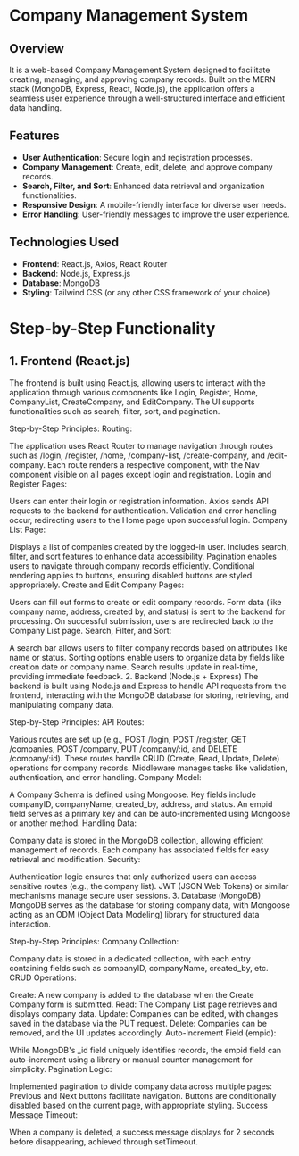# Company Management System

## Overview

It is a web-based Company Management System designed to facilitate creating, managing, and approving company records. Built on the MERN stack (MongoDB, Express, React, Node.js), the application offers a seamless user experience through a well-structured interface and efficient data handling.

## Features

- **User Authentication**: Secure login and registration processes.
- **Company Management**: Create, edit, delete, and approve company records.
- **Search, Filter, and Sort**: Enhanced data retrieval and organization functionalities.
- **Responsive Design**: A mobile-friendly interface for diverse user needs.
- **Error Handling**: User-friendly messages to improve the user experience.

## Technologies Used

- **Frontend**: React.js, Axios, React Router
- **Backend**: Node.js, Express.js
- **Database**: MongoDB
- **Styling**: Tailwind CSS (or any other CSS framework of your choice)

# Step-by-Step Functionality

## 1. Frontend (React.js)
The frontend is built using React.js, allowing users to interact with the application through various components like Login, Register, Home, CompanyList, CreateCompany, and EditCompany. The UI supports functionalities such as search, filter, sort, and pagination.

Step-by-Step Principles:
Routing:

The application uses React Router to manage navigation through routes such as /login, /register, /home, /company-list, /create-company, and /edit-company.
Each route renders a respective component, with the Nav component visible on all pages except login and registration.
Login and Register Pages:

Users can enter their login or registration information.
Axios sends API requests to the backend for authentication.
Validation and error handling occur, redirecting users to the Home page upon successful login.
Company List Page:

Displays a list of companies created by the logged-in user.
Includes search, filter, and sort features to enhance data accessibility.
Pagination enables users to navigate through company records efficiently.
Conditional rendering applies to buttons, ensuring disabled buttons are styled appropriately.
Create and Edit Company Pages:

Users can fill out forms to create or edit company records.
Form data (like company name, address, created by, and status) is sent to the backend for processing.
On successful submission, users are redirected back to the Company List page.
Search, Filter, and Sort:

A search bar allows users to filter company records based on attributes like name or status.
Sorting options enable users to organize data by fields like creation date or company name.
Search results update in real-time, providing immediate feedback.
2. Backend (Node.js + Express)
The backend is built using Node.js and Express to handle API requests from the frontend, interacting with the MongoDB database for storing, retrieving, and manipulating company data.

Step-by-Step Principles:
API Routes:

Various routes are set up (e.g., POST /login, POST /register, GET /companies, POST /company, PUT /company/:id, and DELETE /company/:id).
These routes handle CRUD (Create, Read, Update, Delete) operations for company records.
Middleware manages tasks like validation, authentication, and error handling.
Company Model:

A Company Schema is defined using Mongoose.
Key fields include companyID, companyName, created_by, address, and status.
An empid field serves as a primary key and can be auto-incremented using Mongoose or another method.
Handling Data:

Company data is stored in the MongoDB collection, allowing efficient management of records.
Each company has associated fields for easy retrieval and modification.
Security:

Authentication logic ensures that only authorized users can access sensitive routes (e.g., the company list).
JWT (JSON Web Tokens) or similar mechanisms manage secure user sessions.
3. Database (MongoDB)
MongoDB serves as the database for storing company data, with Mongoose acting as an ODM (Object Data Modeling) library for structured data interaction.

Step-by-Step Principles:
Company Collection:

Company data is stored in a dedicated collection, with each entry containing fields such as companyID, companyName, created_by, etc.
CRUD Operations:

Create: A new company is added to the database when the Create Company form is submitted.
Read: The Company List page retrieves and displays company data.
Update: Companies can be edited, with changes saved in the database via the PUT request.
Delete: Companies can be removed, and the UI updates accordingly.
Auto-Increment Field (empid):

While MongoDB's _id field uniquely identifies records, the empid field can auto-increment using a library or manual counter management for simplicity.
Pagination Logic:

Implemented pagination to divide company data across multiple pages:
Previous and Next buttons facilitate navigation.
Buttons are conditionally disabled based on the current page, with appropriate styling.
Success Message Timeout:

When a company is deleted, a success message displays for 2 seconds before disappearing, achieved through setTimeout.
